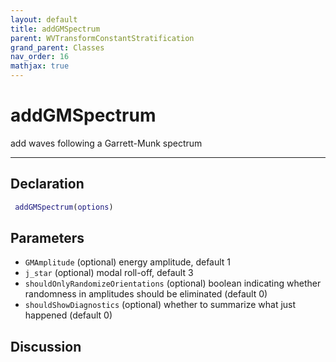 ```yaml
---
layout: default
title: addGMSpectrum
parent: WVTransformConstantStratification
grand_parent: Classes
nav_order: 16
mathjax: true
---
```


#  addGMSpectrum

add waves following a Garrett-Munk spectrum


---

## Declaration
```matlab
 addGMSpectrum(options)
```
## Parameters
+ `GMAmplitude`  (optional) energy amplitude, default 1
+ `j_star`  (optional) modal roll-off, default 3
+ `shouldOnlyRandomizeOrientations`  (optional) boolean indicating whether randomness in amplitudes should be eliminated (default 0)
+ `shouldShowDiagnostics`  (optional) whether to summarize what just happened (default 0)

## Discussion

            
